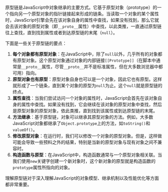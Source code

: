 原型链是JavaScript中对象继承的主要方式。它基于原型对象（prototype）的一个指向另一个原型对象的指针链接起来形成的链条。当读取一个对象的某个属性时，JavaScript引擎会先在该对象自身的属性中查找，如果没有找到，那么它就会去该对象的原型对象（即`__proto__`属性）中查找，以此类推，一直通过原型链往上查找，直到找到属性或者到达原型链的末尾（`null`）。

下面是一些关于原型链的要点：

1. **每个对象都有原型对象**：在JavaScript中，除了`null`以外，几乎所有的对象都有原型对象。这个原型对象通过对象的内部链接`[[Prototype]]`（在脚本中通常是`__proto__`属性，尽管`__proto__`并不是标准属性，但在大多数浏览器中都可用）指向。
2. **原型对象也有原型**：原型对象自身也可以是一个对象，因此它也有原型。这样就形成了一个链条，直到某个对象的原型为`null`为止。这个`null`就是原型链的终点。
3. **属性查找**：当我们尝试访问一个对象的属性时，JavaScript会首先在该对象自身的属性中查找。如果没有找到，它会继续在该对象的原型对象中查找，然后是原型对象的原型对象，依此类推，直到找到该属性或到达原型链的末尾。
4. **方法继承**：基于原型链，对象可以继承其原型对象的方法。例如，大多数JavaScript对象都继承了`Object.prototype`上的方法，如`toString()`和`valueOf()`。
5. **修改原型对象**：在运行时，我们可以修改一个对象的原型对象。但是，这样做可能会导致一些预料之外的结果，特别是当新的原型对象与现有对象之间不兼容时。
6. **构造函数与原型**：在JavaScript中，构造函数通常与一个原型对象相关联。当我们使用`new`关键字创建一个新对象时，这个新对象的原型就是构造函数的`prototype`属性所指向的对象。

理解原型链对于深入理解JavaScript的对象模型、继承机制以及性能优化等方面都非常重要。